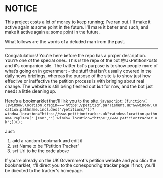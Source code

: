 # NOTICE

This project costs a lot of money to keep running; I've ran out. I'll make it active again at some point in the future. I'll make it better and such, and make it active again at some point in the future. 

What follows are the words of a deluded man from the past.

--------------------------------------------------------------------------------------------------------------------------------------------------------------------------------

Congratulations! You're here before the repo has a proper description. You're one of the special ones. This is the repo of the bot @UKPetitionPosts and it's companion site. The twitter bot's purpose is to show people more of what's going on in government - the stuff that isn't usually covered in the daily news briefings, whereas the purpose of the site is to show just how effective or ineffective the petition process is with bringing about real change. The website is still being fleshed out but for now, and the bot just needs a little cleaning up.


Here's a bookmarklet that'll link you to the site.
`javascript:(function(){(window.location.origin==="https://petition.parliament.uk"&&window.location.pathname.includes("/petitions/"))?window.location="https://www.petitiontracker.uk"+window.location.pathname.replace(".json",""):window.location="https://www.petitiontracker.uk";})();`

Just:
1. add a random bookmark and edit it
2. set Name to be "Petition Tracker"
3. set Url to be the code above

If you're already on the UK Government's petition website and you click the bookmarklet, it'll direct you to the corresponding tracker page.
If not, you'll be directed to the tracker's homepage.
